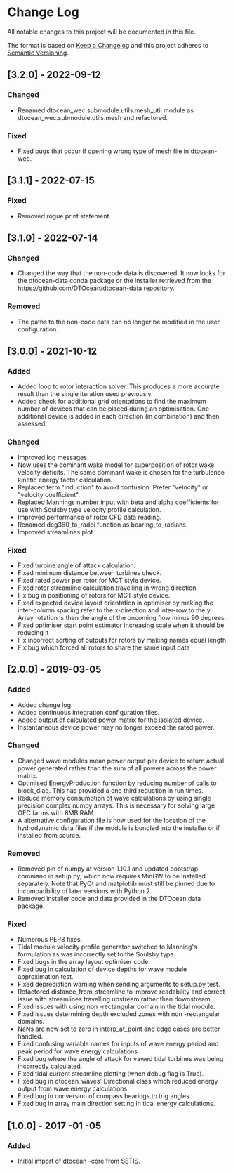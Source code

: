 # Change Log

All notable changes to this project will be documented in this file.

The format is based on [Keep a Changelog](http://keepachangelog.com/)
and this project adheres to [Semantic Versioning](http://semver.org/).

## [3.2.0] - 2022-09-12

### Changed

-   Renamed dtocean_wec.submodule.utils.mesh_util module as 
    dtocean_wec.submodule.utils.mesh and refactored.

### Fixed

-   Fixed bugs that occur if opening wrong type of mesh file in dtocean-wec.

## [3.1.1] - 2022-07-15

### Fixed

-   Removed rogue print statement.

## [3.1.0] - 2022-07-14

### Changed

-   Changed the way that the non-code data is discovered. It now looks for
    the dtocean-data conda package or the installer retrieved from the
    https://github.com/DTOcean/dtocean-data repository.

### Removed

-   The paths to the non-code data can no longer be modified in the user
    configuration.

## [3.0.0] - 2021-10-12

### Added

-   Added loop to rotor interaction solver. This produces a more accurate
    result than the single iteration used previously.
-   Added check for additional grid orientations to find the maximum number of 
    devices that can be placed during an optimisation. One additional device is 
    added in each direction (in combination) and then assessed.

### Changed

-   Improved log messages
-   Now uses the dominant wake model for superposition of rotor wake
    velocity deficits. The same dominant wake is chosen for the turbulence
    kinetic energy factor calculation.
-   Replaced term "induction" to avoid confusion. Prefer "velocity" or
    "velocity coefficient".
-   Replaced Mannings number input with beta and alpha coefficients for use
    with Soulsby type velocity profile calculation.
-   Improved performance of rotor CFD data reading.
-   Renamed deg360_to_radpi function as bearing_to_radians.
-   Improved streamlines plot.

### Fixed

-   Fixed turbine angle of attack calculation.
-   Fixed minimum distance between turbines check.
-   Fixed rated power per rotor for MCT style device.
-   Fixed rotor streamline calculation travelling in wrong direction.
-   Fix bug in positioning of rotors for MCT style device.
-   Fixed expected device layout orientation in optimiser by making the 
    inter-column spacing refer to the x-direction and inter-row to the y. 
    Array rotation is then the angle of the oncoming flow minus 90 degrees.
-   Fixed optimiser start point estimator increasing scale when it should be 
    reducing it
-   Fix incorrect sorting of outputs for rotors by making names equal length
-   Fix bug which forced all rotors to share the same input data

## [2.0.0] - 2019-03-05

### Added

-   Added change log.
-   Added continuous integration configuration files.
-   Added output of calculated power matrix for the isolated device.
-   Instantaneous device power may no longer exceed the rated power.

### Changed

-   Changed wave modules mean power output per device to return actual power
    generated rather than the sum of all powers across the power matrix.
-   Optimised EnergyProduction function by reducing number of calls to
    block_diag. This has provided a one third reduction in run times.
-   Reduce memory consumption of wave calculations by using single precision 
    complex numpy arrays. This is necessary for solving large OEC farms with 8MB
    RAM.
-   A alternative configuration file is now used for the location of the
    hydrodynamic data files if the module is bundled into the installer or if
    installed from source.

### Removed

-   Removed pin of numpy at version 1.10.1 and updated bootstrap command in 
    setup.py, which now requires MinGW to be installed separately. Note that 
    PyQt and matplotlib must still be pinned due to incompatibility of later 
    versions with Python 2.
-   Removed installer code and data provided in the DTOcean data package.

### Fixed

-   Numerous PEP8 fixes.
-   Tidal module velocity profile generator switched to Manning's formulation as
    was incorrectly set to the Soulsby type.
-   Fixed bugs in the array layout optimiser code.
-   Fixed bug in calculation of device depths for wave module approximation
    test.
-   Fixed depreciation warning when sending arguments to setup.py test.
-   Refactored distance_from_streamline to improve readability and correct issue
    with streamlines travelling upstream rather than downstream.
-   Fixed issues with using non  -rectangular domain in the tidal module.
-   Fixed issues determining depth excluded zones with non  -rectangular
    domains.
-   NaNs are now set to zero in interp_at_point and edge cases are better
    handled.
-   Fixed confusing variable names for inputs of wave energy period and peak 
    period for wave energy calculations.
-   Fixed bug where the angle of attack for yawed tidal turbines was being
    incorrectly calculated.
-   Fixed tidal current streamline plotting (when debug flag is True).
-   Fixed bug in dtocean_waves' Directional class which reduced energy output
    from wave energy calculations.
-   Fixed bug in conversion of compass bearings to trig angles.
-   Fixed bug in array main direction setting in tidal energy calculations.


## [1.0.0] -   2017  -01  -05

### Added

-   Initial import of dtocean  -core from SETIS.
